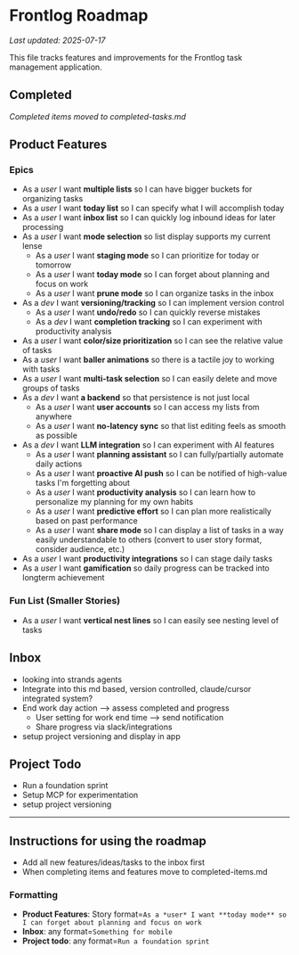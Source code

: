 # Frontlog Roadmap
*Last updated: 2025-07-17*

This file tracks features and improvements for the Frontlog task management application.

## Completed
*Completed items moved to completed-tasks.md*

## Product Features

### Epics
- As a *user* I want **multiple lists** so I can have bigger buckets for organizing tasks
- As a *user* I want **today list** so I can specify what I will accomplish today
- As a *user* I want **inbox list** so I can quickly log inbound ideas for later processing
- As a *user* I want **mode selection** so list display supports my current lense
    - As a *user* I want **staging mode** so I can prioritize for today or tomorrow
    - As a *user* I want **today mode** so I can forget about planning and focus on work
    - As a *user* I want **prune mode** so I can organize tasks in the inbox
- As a *dev* I want **versioning/tracking** so I can implement version control
    - As a *user* I want **undo/redo** so I can quickly reverse mistakes
    - As a *dev* I want **completion tracking** so I can experiment with productivity analysis
- As a *user* I want **color/size prioritization** so I can see the relative value of tasks
- As a *user* I want **baller animations** so there is a tactile joy to working with tasks
- As a *user* I want **multi-task selection** so I can easily delete and move groups of tasks
- As a *dev* I want **a backend** so that persistence is not just local
    - As a *user* I want **user accounts** so I can access my lists from anywhere
    - As a *user* I want **no-latency sync** so that list editing feels as smooth as possible
- As a *dev* I want **LLM integration** so I can experiment with AI features
    - As a *user* I want **planning assistant** so I can fully/partially automate daily actions
    - As a *user* I want **proactive AI push** so I can be notified of high-value tasks I'm forgetting about
    - As a *user* I want **productivity analysis** so I can learn how to personalize my planning for my own habits
    - As a *user* I want **predictive effort** so I can plan more realistically based on past performance
    - As a *user* I want **share mode** so I can display a list of tasks in a way easily understandable to others (convert to user story format, consider audience, etc.)
- As a *user* I want **productivity integrations** so I can stage daily tasks
- As a *user* I want **gamification** so daily progress can be tracked into longterm achievement

### Fun List (Smaller Stories)
- As a *user* I want **vertical nest lines** so I can easily see nesting level of tasks

## Inbox
- looking into strands agents
- Integrate into this md based, version controlled, claude/cursor integrated system?
- End work day action --> assess completed and progress
    - User setting for work end time --> send notification
    - Share progress via slack/integrations
- setup project versioning and display in app
    
## Project Todo
- Run a foundation sprint
- Setup MCP for experimentation
- setup project versioning

---

## Instructions for using the roadmap
- Add all new features/ideas/tasks to the inbox first
- When completing items and features move to completed-items.md

### Formatting
- **Product Features**: Story format=`As a *user* I want **today mode** so I can forget about planning and focus on work`
- **Inbox**: any format=`Something for mobile`
- **Project todo**: any format=`Run a foundation sprint`


